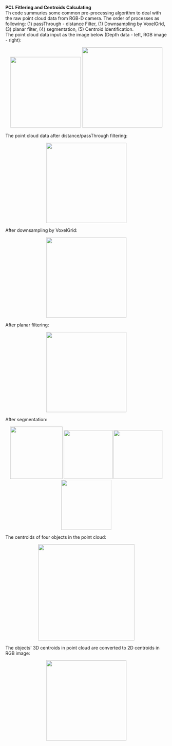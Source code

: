 **PCL Fitlering and Centroids Calculating**\
Th code summuries some common pre-processing algorithm to deal with the raw point cloud data from RGB-D camera. The order of processes as following: (1) passThrough - distance Filter, (1) Downsampling by VoxelGrid, (3) planar filter, (4) segmentation, (5) Centroid Identification.\
The point cloud data input as the image below (Depth data - left, RGB image - right):
<p align="center">
  <img src="https://github.com/buivn/images/blob/master/pcdInput.png" width="220">
  <img src="https://github.com/buivn/images/blob/master/4objectnew1.jpg" width="250">
</p>
The point cloud data after distance/passThrough filtering:
<p align="center">
  <img src="https://github.com/buivn/images/blob/master/passThrough061319.png" width="250">
</p>

After downsampling by VoxelGrid:
<p align="center">
  <img src="https://github.com/buivn/images/blob/master/Downsampling061319.png" width="250">
</p>

After planar filtering: 
<p align="center">
  <img src="https://github.com/buivn/images/blob/master/planerFiltering1.png" width="250">
</p>
After segmentation:
<p align="center">
  <img src="https://github.com/buivn/images/blob/master/object4061319.png" width="163">
  <img src="https://github.com/buivn/images/blob/master/object3061319.png" width="152">
  <img src="https://github.com/buivn/images/blob/master/object1061319.png" width="152">
  <img src="https://github.com/buivn/images/blob/master/object2061319.png" width="156">  
</p>
The centroids of four objects in the point cloud:
<p align="center">
  <img src="https://github.com/buivn/images/blob/master/centroid3D.png" width="300">
</p>
The objects' 3D centroids in point cloud are converted to 2D centroids in RGB image:
<p align="center">
  <img src="https://github.com/buivn/images/blob/master/2Dcentroids.png" width="250">
</p>
